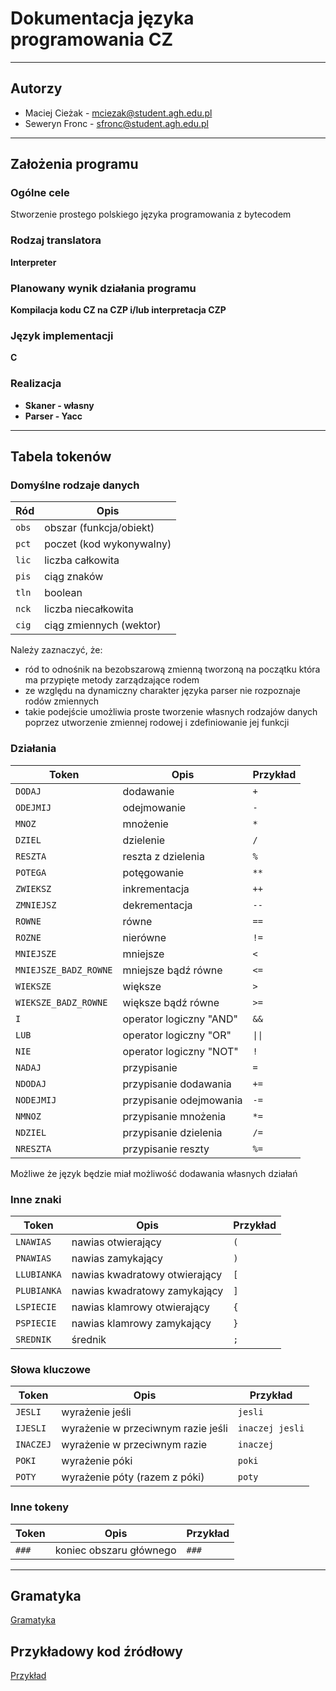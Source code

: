 # Dokumentacja języka programowania CZ

---

## Autorzy

- Maciej Cieżak - mciezak@student.agh.edu.pl
- Seweryn Fronc - sfronc@student.agh.edu.pl

---

## Założenia programu

### Ogólne cele

Stworzenie prostego polskiego języka programowania z bytecodem

### Rodzaj translatora

**Interpreter**

### Planowany wynik działania programu

**Kompilacja kodu CZ na CZP i/lub interpretacja CZP**

### Język implementacji

**C**

### Realizacja

- **Skaner - własny**
- **Parser - Yacc**

---

## Tabela tokenów

### Domyślne rodzaje danych

| Ród           | Opis                     |
|---------------|--------------------------|
| `obs`         | obszar (funkcja/obiekt)  |
| `pct`         | poczet (kod wykonywalny) |
| `lic`         | liczba całkowita         |
| `pis`         | ciąg znaków              |
| `tln`         | boolean                  |
| `nck`         | liczba niecałkowita      |
| `cig`         | ciąg zmiennych (wektor)  |

Należy zaznaczyć, że:
- ród to odnośnik na bezobszarową zmienną tworzoną na początku która ma przypięte metody zarządzające rodem
- ze względu na dynamiczny charakter języka parser nie rozpoznaje rodów zmiennych
- takie podejście umożliwia proste tworzenie własnych rodzajów danych poprzez utworzenie zmiennej rodowej i zdefiniowanie jej funkcji


### Działania

| Token                 | Opis                    | Przykład |
|-----------------------|-------------------------|----------|
| `DODAJ`               | dodawanie               | `+`      |
| `ODEJMIJ`             | odejmowanie             | `-`      |
| `MNOZ`                | mnożenie                | `*`      |
| `DZIEL`               | dzielenie               | `/`      |
| `RESZTA`              | reszta z dzielenia      | `%`      |
| `POTEGA`              | potęgowanie             | `**`     |
| `ZWIEKSZ`             | inkrementacja           | `++`     |
| `ZMNIEJSZ`            | dekrementacja           | `--`     |
| `ROWNE`               | równe                   | `==`     |
| `ROZNE`               | nierówne                | `!=`     |
| `MNIEJSZE`            | mniejsze                | `<`      |
| `MNIEJSZE_BADZ_ROWNE` | mniejsze bądź równe     | `<=`     |
| `WIEKSZE`             | większe                 | `>`      |
| `WIEKSZE_BADZ_ROWNE`  | większe bądź równe      | `>=`     |
| `I`                   | operator logiczny "AND" | `&&`     |
| `LUB`                 | operator logiczny "OR"  | `\|\|`   |
| `NIE`                 | operator logiczny "NOT" | `!`      |
| `NADAJ`               | przypisanie             | `=`      |
| `NDODAJ`              | przypisanie dodawania   | `+=`     |
| `NODEJMIJ`            | przypisanie odejmowania | `-=`     |
| `NMNOZ`               | przypisanie mnożenia    | `*=`     |
| `NDZIEL`              | przypisanie dzielenia   | `/=`     |
| `NRESZTA`             | przypisanie reszty      | `%=`     |

Możliwe że język będzie miał możliwość dodawania własnych działań


### Inne znaki

| Token           | Opis                          | Przykład |
|-----------------|-------------------------------|----------|
| `LNAWIAS`       | nawias otwierający            | `(`      |
| `PNAWIAS`       | nawias zamykający             | `)`      |
| `LLUBIANKA`     | nawias kwadratowy otwierający | `[`      |
| `PLUBIANKA`     | nawias kwadratowy zamykający  | `]`      |
| `LSPIECIE`      | nawias klamrowy otwierający   | `{`      |
| `PSPIECIE`      | nawias klamrowy zamykający    | `}`      |
| `SREDNIK`       | średnik                       | `;`      |


### Słowa kluczowe

| Token          | Opis                              | Przykład       |
|----------------|-----------------------------------|----------------|
| `JESLI`        | wyrażenie jeśli                   | `jesli`        |
| `IJESLI`       | wyrażenie w przeciwnym razie jeśli| `inaczej jesli`|
| `INACZEJ`      | wyrażenie w przeciwnym razie      | `inaczej`      |
| `POKI`         | wyrażenie póki                    | `poki`         |
| `POTY`         | wyrażenie póty (razem z póki)     | `poty`         |


### Inne tokeny

| Token        | Opis                    | Przykład                 |
|--------------|-------------------------|--------------------------|
| `###`        | koniec obszaru głównego | `###`                    |

---

## Gramatyka

[Gramatyka](./drzewiarz.y)

## Przykładowy kod źródłowy

[Przykład](./przyklad.cz)
